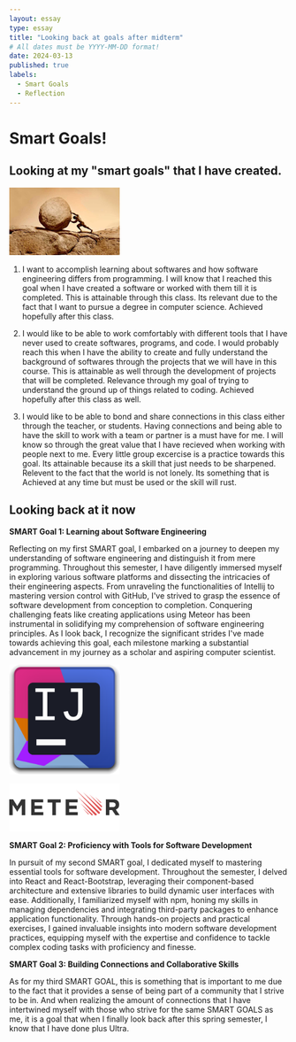 ```yaml
---
layout: essay
type: essay
title: "Looking back at goals after midterm"
# All dates must be YYYY-MM-DD format!
date: 2024-03-13
published: true
labels:
  - Smart Goals
  - Reflection
---
```

# Smart Goals!
## Looking at my "smart goals" that I have created.
<img width="200px"
class="rounded mx-auto d-block"
src="../img/Reflection-on-my-goals/Striving image.jpeg" >

1) I want to accomplish learning about softwares and how software engineering differs from programming. I will know that I reached this goal when I have created a software or worked with them till it is completed. This is attainable through this class. Its relevant due to the fact that I want to pursue a degree in computer science. Achieved hopefully after this class.

2) I would like to be able to work comfortably with different tools that I have never used to create softwares, programs, and code. I would probably reach this when I have the ability to create and fully understand the background of softwares through the projects that we will have in this course. This is attainable as well through the development of projects that will be completed. Relevance through my goal of trying to understand the ground up of things related to coding. Achieved hopefully after this class as well.

3) I would like to be able to bond and share connections in this class either through the teacher, or students. Having connections and being able to have the skill to work with a team or partner is a must have for me. I will know so through the great value that I have recieved when working with people next to me. Every little group excercise is a practice towards this goal. Its attainable because its a skill that just needs to be sharpened. Relevent to the fact that the world is not lonely. Its something that is Achieved at any time but must be used or the skill will rust.

## Looking back at it now

**SMART Goal 1: Learning about Software Engineering**

Reflecting on my first SMART goal, I embarked on a journey to deepen my understanding of software engineering and distinguish it from mere programming. Throughout this semester, I have diligently immersed myself in exploring various software platforms and dissecting the intricacies of their engineering aspects. From unraveling the functionalities of Intellij to mastering version control with GitHub, I've strived to grasp the essence of software development from conception to completion. Conquering challenging feats like creating applications using Meteor has been instrumental in solidifying my comprehension of software engineering principles. As I look back, I recognize the significant strides I've made towards achieving this goal, each milestone marking a substantial advancement in my journey as a scholar and aspiring computer scientist.

<img width="200px"
class="rounded mx-auto d-block"
src="../img/Reflection-on-my-goals/Intellij.png" >

<img width="200px"
class="rounded mx-auto d-block"
src="../img/Reflection-on-my-goals/Meteor .svg" >

**SMART Goal 2: Proficiency with Tools for Software Development**

In pursuit of my second SMART goal, I dedicated myself to mastering essential tools for software development. Throughout the semester, I delved into React and React-Bootstrap, leveraging their component-based architecture and extensive libraries to build dynamic user interfaces with ease. Additionally, I familiarized myself with npm, honing my skills in managing dependencies and integrating third-party packages to enhance application functionality. Through hands-on projects and practical exercises, I gained invaluable insights into modern software development practices, equipping myself with the expertise and confidence to tackle complex coding tasks with proficiency and finesse.

**SMART Goal 3: Building Connections and Collaborative Skills**

As for my third SMART GOAL, this is something that is important to me due to the fact that it provides a sense of being part of a community that I strive to be in. And when realizing the amount of connections that I have intertwined myself with those who strive for the same SMART GOALS as me, it is a goal that when I finally look back after this spring semester, I know that I have done plus Ultra.



<!--Knowing that there are three things that I would like to accomplish during this semester looking back at it now, there are big improvements to what I believe as growth within my self as a scholar and a future computer scientist. Further, into the semester I have delved deep into learning how to code using different types of softwares such as Intellij. I've got the hang of using GitHub as well as learning more on how to work with a team on a code. Challenging feats that I have conquered in understanding is creating applications using Meteor and how I can tie React-Bootstrap features to help make the process smoother. These are all things that I have accomplished pertaining to the first and second SMART GOAL. As for my third SMART GOAL this is something that is important to me dur to the fact that it provides a sense of being part of a community that I strive to be in. And when realizing the amount of connections that I have intertwined myself with those who strive for the same SMART GOALS as me , It is a goal that when I finally look back after this spring semester, I know that I have done plus Ultra. -->